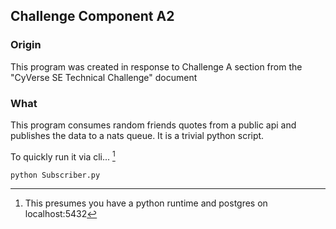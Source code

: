 ## Challenge Component A2
### Origin
This program was created in response to Challenge A section from the "CyVerse SE Technical Challenge" document
### What
This program consumes random friends quotes from a public api and publishes the data to a nats queue.
It is a trivial python script.

To quickly run it via cli... [^1]
```commandline
python Subscriber.py
```


[^1]: This presumes you have a python runtime and postgres on localhost:5432
